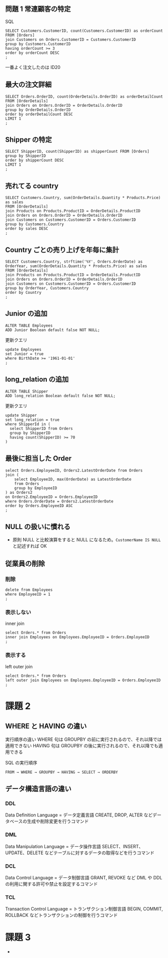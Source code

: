 ## 問題 1 常連顧客の特定

SQL

```
SELECT Customers.CustomerID, count(Customers.CustomerID) as orderCount FROM [Orders]
join Customers on Orders.CustomerID = Customers.CustomerID
group by Customers.CustomerID
having orderCount >= 3
order by orderCount DESC
;
```

一番よく注文したのは ID20

## 最大の注文詳細

```
SELECT Orders.OrderID, count(OrderDetails.OrderID) as orderDetailCount FROM [OrderDetails]
join Orders on Orders.OrderID = OrderDetails.OrderID
group by OrderDetails.OrderID
order by orderDetailCount DESC
LIMIT 1
;
```

## Shipper の特定

```
SELECT ShipperID, count(ShipperID) as shipperCount FROM [Orders]
group by ShipperID
order by shipperCount DESC
LIMIT 1
;
```

## 売れてる country

```
SELECT Customers.Country, sum(OrderDetails.Quantity * Products.Price) as sales
FROM [OrderDetails]
join Products on Products.ProductID = OrderDetails.ProductID
join Orders on Orders.OrderID = OrderDetails.OrderID
join Customers on Customers.CustomerID = Orders.CustomerID
group by Customers.Country
order by sales DESC
;
```

## Country ごとの売り上げを年毎に集計

```
SELECT Customers.Country, strftime('%Y', Orders.OrderDate) as OrderYear, sum(OrderDetails.Quantity * Products.Price) as sales
FROM [OrderDetails]
join Products on Products.ProductID = OrderDetails.ProductID
join Orders on Orders.OrderID = OrderDetails.OrderID
join Customers on Customers.CustomerID = Orders.CustomerID
group by OrderYear, Customers.Country
order by Country
;
```

## Junior の追加

```
ALTER TABLE Employees
ADD Junior Boolean default false NOT NULL;
```

更新クエリ

```
update Employees
set Junior = true
where BirthDate >= '1961-01-01'
;
```

## long_relation の追加

```
ALTER TABLE Shipper
ADD long_relation Boolean default false NOT NULL;
```

更新クエリ

```
update Shipper
set long_relation = true
where ShipperId in (
  select ShipperID from Orders
  group by ShipperID
  having count(ShipperID) >= 70
)
```

## 最後に担当した Order

```
select Orders.EmployeeID, Orders2.LatestOrderDate from Orders
join (
	select EmployeeID, max(OrderDate) as LatestOrderDate
    from Orders
    group by EmployeeID
) as Orders2
on Orders2.EmployeeID = Orders.EmployeeID
where Orders.OrderDate = Orders2.LatestOrderDate
order by Orders.EmployeeID ASC
;
```

## NULL の扱いに慣れる

- 原則 NULL と比較演算をすると NULL になるため。`CustomerName IS NULL`と記述すれば OK

## 従業員の削除

### 削除

```
delete from Employees
where EmployeeID = 1
;
```

### 表示しない

inner join

```
select Orders.* from Orders
inner join Employees on Employees.EmployeeID = Orders.EmployeeID
;
```

### 表示する

left outer join

```
select Orders.* from Orders
left outer join Employees on Employees.EmployeeID = Orders.EmployeeID
;
```

# 課題 2

## WHERE と HAVING の違い

実行順序の違い
WHERE 句は GROUPBY の前に実行されるので、それ以降では適用できない
HAVING 句は GROUPBY の後に実行されるので、それ以降でも適用できる

SQL の実行順序

```
FROM → WHERE → GROUPBY → HAVING → SELECT → ORDERBY
```

## データ構造言語の違い

### DDL

Data Definition Language = データ定義言語
CREATE, DROP, ALTER などデータベースの生成や削除変更を行うコマンド

### DML

Data Manipulation Language = データ操作言語
SELECT、INSERT、UPDATE、DELETE などテーブルに対するデータの取得などを行うコマンド

### DCL

Data Control Language = データ制御言語
GRANT, REVOKE など DML や DDL の利用に関する許可や禁止を設定するコマンド

### TCL

Transaction Control Language = トランザクション制御言語
BEGIN, COMMIT, ROLLBACK などトランザクションの制御を行うコマンド

# 課題 3

-
